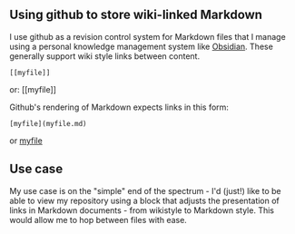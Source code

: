 ## Using github to store wiki-linked Markdown

I use github as a revision control system for Markdown files that I manage using a personal knowledge management system like [Obsidian](https://obsidian.md). These generally support wiki style links between content.
```
[[myfile]]
```
or:
[[myfile]]

Github's rendering of Markdown expects links in this form:
```
[myfile](myfile.md)
```
or [myfile](myfile.md)

## Use case

My use case is on the "simple" end of the spectrum - I'd (just!) like to be able to view my repository using a block that adjusts the presentation of links in Markdown documents - from wikistyle to Markdown style. This would allow me to hop between files with ease.
